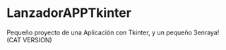 # LanzadorAPPTkinter
Pequeño proyecto de una Aplicación con Tkinter, y un pequeño 3enraya! (CAT VERSION)
